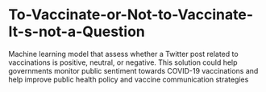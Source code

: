 # To-Vaccinate-or-Not-to-Vaccinate-It-s-not-a-Question
Machine learning model that assess whether a Twitter post related to vaccinations is positive, neutral, or negative. This solution could help governments monitor public sentiment towards COVID-19 vaccinations and help improve public health policy and vaccine communication strategies
